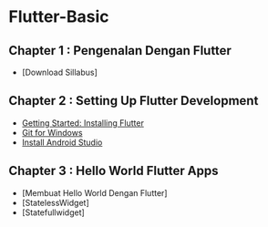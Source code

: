 # Flutter-Basic

## Chapter 1 : Pengenalan Dengan Flutter

* [Download Sillabus]

## Chapter 2 : Setting Up Flutter Development

* [Getting Started: Installing Flutter](https://flutter.dev/docs/get-started/install)
* [Git for Windows](https://git-scm.com/download/win)
* [Install Android Studio](https://developer.android.com/studio/)

## Chapter 3 : Hello World Flutter Apps

* [Membuat Hello World Dengan Flutter]
* [StatelessWidget]
* [Statefullwidget]


